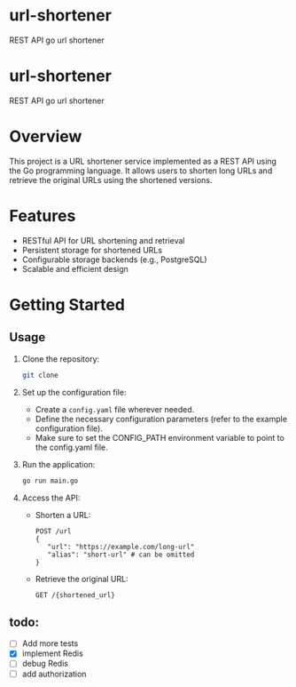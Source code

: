 # url-shortener
REST API go url shortener

# url-shortener
REST API go url shortener

# Overview
This project is a URL shortener service implemented as a REST API using the Go programming language. It allows users to shorten long URLs and retrieve the original URLs using the shortened versions.

# Features
- RESTful API for URL shortening and retrieval
- Persistent storage for shortened URLs
- Configurable storage backends (e.g., PostgreSQL)
- Scalable and efficient design

# Getting Started

## Usage
1. Clone the repository:
   ```bash
   git clone
   ```
2. Set up the configuration file:
   - Create a `config.yaml` file wherever needed.
   - Define the necessary configuration parameters (refer to the example configuration file).
   - Make sure to set the CONFIG_PATH environment variable to point to the config.yaml file.

3. Run the application:
   ```bash
   go run main.go
   ```
4. Access the API:
    - Shorten a URL:
      ```
      POST /url
      {
         "url": "https://example.com/long-url"
         "alias": "short-url" # can be omitted
      }
      ```
    - Retrieve the original URL:
      ```
      GET /{shortened_url}
      ```

## todo:
- [ ] Add more tests
- [X] implement Redis
- [ ] debug Redis
- [ ] add authorization
